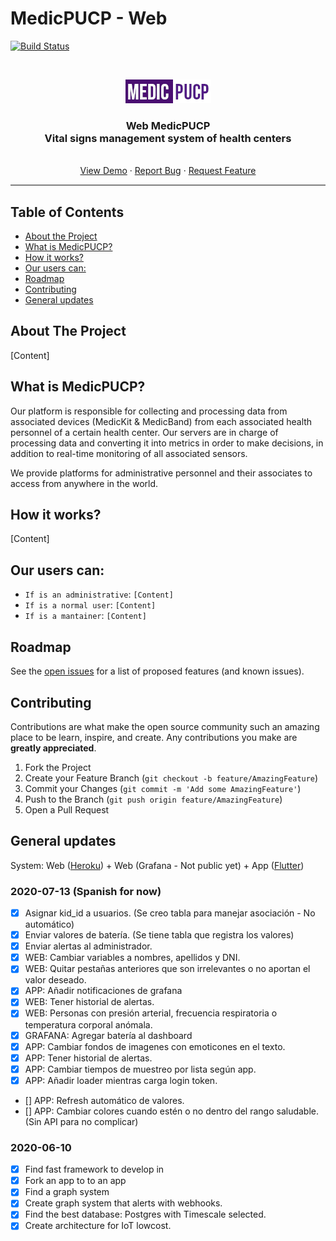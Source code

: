# MedicPUCP - Web

[![Build Status](https://travis-ci.com/ZurMaD/pdm.svg?branch=master)](https://travis-ci.com/ZurMaD/pdm)


<br />
<p align="center">
  <a href="#">
    <img src="/docs/img/logo.png">
  </a>

  <h3 align="center">Web MedicPUCP <br>
  Vital signs management system of health centers</h3>

  <p align="center">
    <br />
    <a href="https://pdm3.herokuapp.com">View Demo</a>
    ·
    <a href="#">Report Bug</a>
    ·
    <a href="#">Request Feature</a>
  </p>
</p>
<hr style="height:2px;border-width:0;color:gray;background-color:gray">


<!-- TABLE OF CONTENTS -->
## Table of Contents

* [About the Project](#about-the-project)
* [What is MedicPUCP?](#what-is)
* [How it works?](#how-works)
* [Our users can:](#our-users)
* [Roadmap](#roadmap)
* [Contributing](#contributing)
* [General updates](#general-updates)


<!-- ABOUT THE PROJECT -->
## About The Project

[Content]

<!-- What is MedicPUCP? -->
## What is MedicPUCP?

Our platform is responsible for collecting and processing data from associated devices (MedicKit & MedicBand) from each associated health personnel of a certain health center. Our servers are in charge of processing data and converting it into metrics in order to make decisions, in addition to real-time monitoring of all associated sensors.

We provide platforms for administrative personnel and their associates to access from anywhere in the world.

<!-- How it works? -->
## How it works?

[Content]

<!-- Our users can: -->
## Our users can:

- `If is an administrative`: `[Content]`
- `If is a normal user`: `[Content]`
- `If is a mantainer`: `[Content]`

<!-- ROADMAP -->
## Roadmap

See the [open issues](#) for a list of proposed features (and known issues).


<!-- CONTRIBUTING -->
## Contributing

Contributions are what make the open source community such an amazing place to be learn, inspire, and create. Any contributions you make are **greatly appreciated**.

1. Fork the Project
2. Create your Feature Branch (`git checkout -b feature/AmazingFeature`)
3. Commit your Changes (`git commit -m 'Add some AmazingFeature'`)
4. Push to the Branch (`git push origin feature/AmazingFeature`)
5. Open a Pull Request

<!-- General system updates -->
## General updates

System: Web ([Heroku](https://www.github.com/zurmad/pdm)) + Web (Grafana - Not public yet) + App ([Flutter](https://www.github.com/zurmad/pdm-app))

### 2020-07-13 (Spanish for now)
- [x] Asignar kid_id a usuarios. (Se creo tabla para manejar asociación - No automático)
- [x] Enviar valores de batería. (Se tiene tabla que registra los valores)
- [x] Enviar alertas al administrador.
- [x] WEB: Cambiar variables a nombres, apellidos y DNI.
- [x] WEB: Quitar pestañas anteriores que son irrelevantes o no aportan el valor deseado.
- [x] APP: Añadir notificaciones de grafana
- [x] WEB: Tener historial de alertas.
- [x] WEB: Personas con presión arterial, frecuencia respiratoria o temperatura corporal anómala.
- [x] GRAFANA: Agregar batería al dashboard
- [x] APP: Cambiar fondos de imagenes con emoticones en el texto.
- [x] APP: Tener historial de alertas.
- [x] APP: Cambiar tiempos de muestreo por lista según app.
- [x] APP: Añadir loader mientras carga login token.
- [] APP: Refresh automático de valores.
- [] APP: Cambiar colores cuando estén o no dentro del rango saludable. (Sin API para no complicar)

### 2020-06-10

- [x] Find fast framework to develop in 
- [x] Fork an app to to an app
- [x] Find a graph system
- [x] Create graph system that alerts with webhooks.
- [x] Find the best database: Postgres with Timescale selected.
- [x] Create architecture for IoT lowcost.